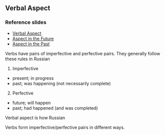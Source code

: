 ## Verbal Aspect

### Reference slides

- [Verbal Aspect](./slides/Verbal&#32;Aspect&#32;in&#32;Russian.pdf)
- [Aspect in the Future](./slides/Aspect&#32;in&#32;the&#32;Future.pdf)
- [Aspect in the Past](./slides/Aspect&#32;in&#32;the&#32;Past.pdf)

Verbs have pairs of imperfective and perfective pairs. They generally follow these rules in Russian

1. Imperfective
- present; in progress
- past; was happening (not necessarily complete)
2. Perfective
- future; will happen
- past; had happened (and was completed)

Verbal aspect is how Russian 


Verbs form imperfective/perfective pairs in different ways.